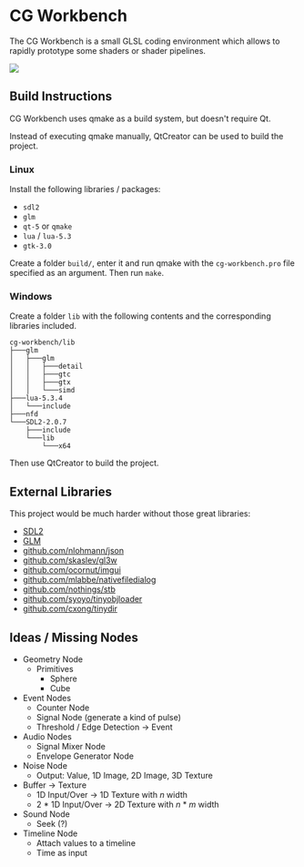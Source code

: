 # CG Workbench
The CG Workbench is a small GLSL coding environment which allows to rapidly prototype some shaders or shader pipelines.

![](https://puu.sh/yOGv5/6c440d280e.png)

## Build Instructions

CG Workbench uses qmake as a build system, but doesn't require Qt.

Instead of executing qmake manually, QtCreator can be used to build the project.

### Linux
Install the following libraries / packages:
- `sdl2`
- `glm`
- `qt-5` or `qmake`
- `lua` / `lua-5.3`
- `gtk-3.0`

Create a folder `build/`, enter it and run qmake with the `cg-workbench.pro` file specified
as an argument. Then run `make`.

### Windows

Create a folder `lib` with the following contents and the corresponding libraries included.

```
cg-workbench/lib
├───glm
│   ├───glm
│   │   ├───detail
│   │   ├───gtc
│   │   ├───gtx
│   │   └───simd
├───lua-5.3.4
│   └───include
├───nfd
└───SDL2-2.0.7
    ├───include
    └───lib
        └───x64
```

Then use QtCreator to build the project.

## External Libraries
This project would be much harder without those great libraries:
- [SDL2](https://www.libsdl.org)
- [GLM](https://glm.g-truc.net/0.9.8/index.html)
- [github.com/nlohmann/json](https://github.com/nlohmann/json)
- [github.com/skaslev/gl3w](https://github.com/skaslev/gl3w)
- [github.com/ocornut/imgui](https://github.com/ocornut/imgui)
- [github.com/mlabbe/nativefiledialog](https://github.com/mlabbe/nativefiledialog)
- [github.com/nothings/stb](https://github.com/nothings/stb)
- [github.com/syoyo/tinyobjloader](https://github.com/syoyo/tinyobjloader)
- [github.com/cxong/tinydir](https://github.com/cxong/tinydir)

## Ideas / Missing Nodes
- Geometry Node
	- Primitives
		- Sphere
		- Cube
- Event Nodes
	- Counter Node
	- Signal Node (generate a kind of pulse)
	- Threshold / Edge Detection -> Event
- Audio Nodes
	- Signal Mixer Node
	- Envelope Generator Node
- Noise Node
	- Output: Value, 1D Image, 2D Image, 3D Texture
- Buffer -> Texture
	- 1D Input/Over → 1D Texture with *n* width
	- 2 * 1D Input/Over → 2D Texture with *n* * *m* width
- Sound Node
	- Seek (?)
- Timeline Node
	- Attach values to a timeline
	- Time as input